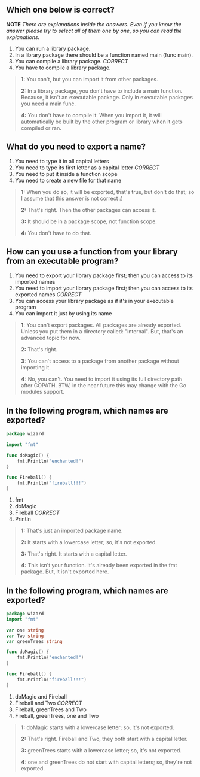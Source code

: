 ## Which one below is correct?
**NOTE** _There are explanations inside the answers. Even if you know the answer please try to select all of them one by one, so you can read the explanations._

1. You can run a library package.
2. In a library package there should be a function named main (func main).
3. You can compile a library package. *CORRECT*
4. You have to compile a library package.

> **1:** You can't, but you can import it from other packages.
>
>
> **2:** In a library package, you don't have to include a main function. Because, it isn't an executable package. Only in executable packages you need a main func.
>
>
> **4:** You don't have to compile it. When you import it, it will automatically be built by the other program or library when it gets compiled or ran.
>
>


## What do you need to export a name?
1. You need to type it in all capital letters
2. You need to type its first letter as a capital letter *CORRECT*
3. You need to put it inside a function scope
4. You need to create a new file for that name

> **1:** When you do so, it will be exported, that's true, but don't do that; so I assume that this answer is not correct :)
>
>
> **2:** That's right. Then the other packages can access it.
>
>
> **3:** It should be in a package scope, not function scope.
>
>
> **4:** You don't have to do that.
>
>


## How can you use a function from your library from an executable program?
1. You need to export your library package first; then you can access to its imported names
2. You need to import your library package first; then you can access to its exported names *CORRECT*
3. You can access your library package as if it's in your executable program
4. You can import it just by using its name

> **1:** You can't export packages. All packages are already exported. Unless you put them in a directory called: "internal". But, that's an advanced topic for now.
>
>
> **2:** That's right.
>
>
> **3:** You can't access to a package from another package without importing it.
>
>
> **4:** No, you can't. You need to import it using its full directory path after GOPATH. BTW, in the near future this may change with the Go modules support.
>
>


## In the following program, which names are exported?
```go
package wizard

import "fmt"

func doMagic() {
    fmt.Println("enchanted!")
}

func Fireball() {
    fmt.Println("fireball!!!")
}
```

1. fmt
2. doMagic
3. Fireball *CORRECT*
4. Println

> **1:** That's just an imported package name.
>
>
> **2:** It starts with a lowercase letter; so, it's not exported.
>
>
> **3:** That's right. It starts with a capital letter.
>
>
> **4:** This isn't your function. It's already been exported in the fmt package. But, it isn't exported here.
>
>


## In the following program, which names are exported?
```go
package wizard
import "fmt"

var one string
var Two string
var greenTrees string

func doMagic() {
    fmt.Println("enchanted!")
}

func Fireball() {
    fmt.Println("fireball!!!")
}
```

1. doMagic and Fireball
2. Fireball and Two *CORRECT*
3. Fireball, greenTrees and Two
4. Fireball, greenTrees, one and Two

> **1:** doMagic starts with a lowercase letter; so, it's not exported.
>
>
> **2:** That's right. Fireball and Two, they both start with a capital letter.
>
>
> **3:** greenTrees starts with a lowercase letter; so, it's not exported.
>
>
> **4:** one and greenTrees do not start with capital letters; so, they're not exported.
>
>